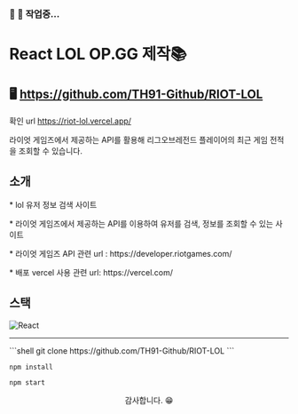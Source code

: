 
###  🔗 🚧 작업중...<br>

# React LOL OP.GG 제작📚

## 🖥️ https://github.com/TH91-Github/RIOT-LOL

확인 url 
https://riot-lol.vercel.app/


라이엇 게임즈에서 제공하는 API를 활용해 리그오브레전드 플레이어의 최근 게임 전적을 조회할 수 있습니다.

## 소개
<p>* lol 유저 정보 검색 사이트</p>
<p>* 라이엇 게임즈에서 제공하는 API를 이용하여 유저를 검색, 정보를 조회할 수 있는 사이트</p>
<p>* 라이엇 게임즈 API 관련 url : https://developer.riotgames.com/</p>
<p>* 배포 vercel 사용 관련 url: https://vercel.com/</p>


## 스택
<span><img src="https://img.shields.io/badge/React-61DAFB?style=for-the-badge&logo=React&logoColor=white" alt="React" /></span>


<hr />
```shell
git clone https://github.com/TH91-Github/RIOT-LOL
```

```shell
npm install
```

```shell
npm start
```

<p align="center">감사합니다. 😁</P>
